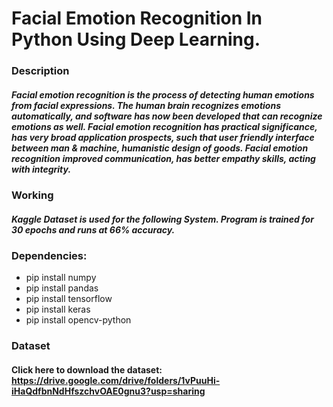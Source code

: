 # Facial Emotion Recognition In Python Using Deep Learning.
### Description
##### Facial emotion recognition is the process of detecting human emotions from facial expressions. The human brain recognizes emotions automatically, and software has now been developed that can recognize emotions as well. Facial emotion recognition has practical significance, has very broad application prospects, such that user friendly interface between man & machine, humanistic design of goods. Facial emotion recognition improved communication, has better empathy skills, acting with integrity.
### Working
##### Kaggle Dataset is used for the following System. Program is trained for 30 epochs and runs at 66% accuracy.
### Dependencies:
* pip install numpy
* pip install pandas
* pip install tensorflow
* pip install keras
* pip install opencv-python
### Dataset
#### Click here to download the dataset: https://drive.google.com/drive/folders/1vPuuHi-iHaQdfbnNdHfszchvOAE0gnu3?usp=sharing
